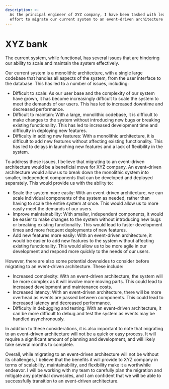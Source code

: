 ```yaml
---
description: >-
  As the principal engineer of XYZ company, I have been tasked with leading the
  effort to migrate our current system to an event-driven architecture
---
```


# XYZ bank

The current system, while functional, has several issues that are hindering our ability to scale and maintain the system effectively.

Our current system is a monolithic architecture, with a single large codebase that handles all aspects of the system, from the user interface to the database. This has led to a number of issues, including:

* Difficult to scale: As our user base and the complexity of our system have grown, it has become increasingly difficult to scale the system to meet the demands of our users. This has led to increased downtime and decreased performance.
* Difficult to maintain: With a large, monolithic codebase, it is difficult to make changes to the system without introducing new bugs or breaking existing functionality. This has led to increased development time and difficulty in deploying new features.
* Difficulty in adding new features: With a monolithic architecture, it is difficult to add new features without affecting existing functionality. This has led to delays in launching new features and a lack of flexibility in the system.

To address these issues, I believe that migrating to an event-driven architecture would be a beneficial move for XYZ company. An event-driven architecture would allow us to break down the monolithic system into smaller, independent components that can be developed and deployed separately. This would provide us with the ability to:

* Scale the system more easily: With an event-driven architecture, we can scale individual components of the system as needed, rather than having to scale the entire system at once. This would allow us to more easily meet the demands of our users.
* Improve maintainability: With smaller, independent components, it would be easier to make changes to the system without introducing new bugs or breaking existing functionality. This would lead to faster development times and more frequent deployments of new features.
* Add new features more easily: With an event-driven architecture, it would be easier to add new features to the system without affecting existing functionality. This would allow us to be more agile in our development and respond more quickly to the needs of our users.

However, there are also some potential downsides to consider before migrating to an event-driven architecture. These include:

* Increased complexity: With an event-driven architecture, the system will be more complex as it will involve more moving parts. This could lead to increased development and maintenance costs.
* Increased latency: With an event-driven architecture, there will be more overhead as events are passed between components. This could lead to increased latency and decreased performance.
* Difficulty in debugging and testing: With an event-driven architecture, it can be more difficult to debug and test the system as events may be handled asynchronously.

In addition to these considerations, it is also important to note that migrating to an event-driven architecture will not be a quick or easy process. It will require a significant amount of planning and development, and will likely take several months to complete.

Overall, while migrating to an event-driven architecture will not be without its challenges, I believe that the benefits it will provide to XYZ company in terms of scalability, maintainability, and flexibility make it a worthwhile endeavor. I will be working with my team to carefully plan the migration and mitigate any potential downsides, and I am confident that we will be able to successfully transition to an event-driven architecture.
